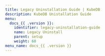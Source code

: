 ```yaml
---
title: Legacy Uninstallation Guide | KubeDB
description: KubeDB Unistallation Guide
menu:
  docs_{{ .version }}:
    identifier: legacy-uninstallation-guide
    name: Legacy Uninstall
    parent: setup
    weight: 60
menu_name: docs_{{ .version }}
---
```


